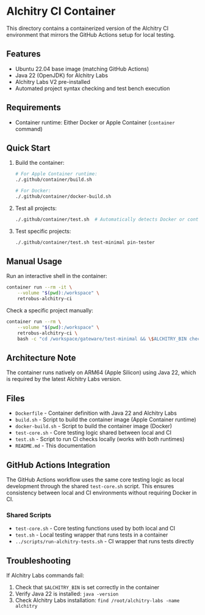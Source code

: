 # Alchitry CI Container

This directory contains a containerized version of the Alchitry CI environment that mirrors the GitHub Actions setup for local testing.

## Features

- Ubuntu 22.04 base image (matching GitHub Actions)
- Java 22 (OpenJDK) for Alchitry Labs
- Alchitry Labs V2 pre-installed
- Automated project syntax checking and test bench execution

## Requirements

- Container runtime: Either Docker or Apple Container (`container` command)

## Quick Start

1. Build the container:
   ```bash
   # For Apple Container runtime:
   ./.github/container/build.sh
   
   # For Docker:
   ./.github/container/docker-build.sh
   ```

2. Test all projects:
   ```bash
   ./.github/container/test.sh  # Automatically detects Docker or container runtime
   ```

3. Test specific projects:
   ```bash
   ./.github/container/test.sh test-minimal pin-tester
   ```

## Manual Usage

Run an interactive shell in the container:
```bash
container run --rm -it \
    --volume "$(pwd):/workspace" \
    retrobus-alchitry-ci
```

Check a specific project manually:
```bash
container run --rm \
    --volume "$(pwd):/workspace" \
    retrobus-alchitry-ci \
    bash -c "cd /workspace/gateware/test-minimal && \$ALCHITRY_BIN check test-minimal.alp"
```

## Architecture Note

The container runs natively on ARM64 (Apple Silicon) using Java 22, which is required by the latest Alchitry Labs version.

## Files

- `Dockerfile` - Container definition with Java 22 and Alchitry Labs
- `build.sh` - Script to build the container image (Apple Container runtime)
- `docker-build.sh` - Script to build the container image (Docker)
- `test-core.sh` - Core testing logic shared between local and CI
- `test.sh` - Script to run CI checks locally (works with both runtimes)
- `README.md` - This documentation

## GitHub Actions Integration

The GitHub Actions workflow uses the same core testing logic as local development through the shared `test-core.sh` script. This ensures consistency between local and CI environments without requiring Docker in CI.

### Shared Scripts

- `test-core.sh` - Core testing functions used by both local and CI
- `test.sh` - Local testing wrapper that runs tests in a container
- `../scripts/run-alchitry-tests.sh` - CI wrapper that runs tests directly

## Troubleshooting

If Alchitry Labs commands fail:
1. Check that `$ALCHITRY_BIN` is set correctly in the container
2. Verify Java 22 is installed: `java -version`
3. Check Alchitry Labs installation: `find /root/alchitry-labs -name alchitry`